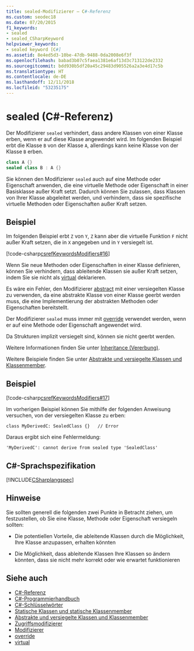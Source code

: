 ```yaml
---
title: sealed-Modifizierer – C#-Referenz
ms.custom: seodec18
ms.date: 07/20/2015
f1_keywords:
- sealed
- sealed_CSharpKeyword
helpviewer_keywords:
- sealed keyword [C#]
ms.assetid: 8e4ed5d3-10be-47db-9488-0da2008e6f3f
ms.openlocfilehash: babad3b07c5faea1381e6af13d3c713122de2332
ms.sourcegitcommit: bdd930b5df20a45c29483d905526a2a3e4d17c5b
ms.translationtype: HT
ms.contentlocale: de-DE
ms.lasthandoff: 12/11/2018
ms.locfileid: "53235175"
---
```

# <a name="sealed-c-reference"></a>sealed (C#-Referenz)

Der Modifizierer `sealed` verhindert, dass andere Klassen von einer Klasse erben, wenn er auf diese Klasse angewendet wird. Im folgenden Beispiel erbt die Klasse `B` von der Klasse `A`, allerdings kann keine Klasse von der Klasse `B` erben.

```csharp
class A {}
sealed class B : A {}
```

Sie können den Modifizierer `sealed` auch auf eine Methode oder Eigenschaft anwenden, die eine virtuelle Methode oder Eigenschaft in einer Basisklasse außer Kraft setzt. Dadurch können Sie zulassen, dass Klassen von Ihrer Klasse abgeleitet werden, und verhindern, dass sie spezifische virtuelle Methoden oder Eigenschaften außer Kraft setzen.

## <a name="example"></a>Beispiel

Im folgenden Beispiel erbt `Z` von `Y`, `Z` kann aber die virtuelle Funktion `F` nicht außer Kraft setzen, die in `X` angegeben und in `Y` versiegelt ist.

[!code-csharp[csrefKeywordsModifiers#16](~/samples/snippets/csharp/VS_Snippets_VBCSharp/csrefKeywordsModifiers/CS/csrefKeywordsModifiers.cs#16)]

Wenn Sie neue Methoden oder Eigenschaften in einer Klasse definieren, können Sie verhindern, dass ableitende Klassen sie außer Kraft setzen, indem Sie sie nicht als [virtual](virtual.md) deklarieren.

Es wäre ein Fehler, den Modifizierer [abstract](abstract.md) mit einer versiegelten Klasse zu verwenden, da eine abstrakte Klasse von einer Klasse geerbt werden muss, die eine Implementierung der abstrakten Methoden oder Eigenschaften bereitstellt.

Der Modifizierer `sealed` muss immer mit [override](override.md) verwendet werden, wenn er auf eine Methode oder Eigenschaft angewendet wird.

Da Strukturen implizit versiegelt sind, können sie nicht geerbt werden.

Weitere Informationen finden Sie unter [Inheritance (Vererbung)](../../programming-guide/classes-and-structs/inheritance.md).

Weitere Beispiele finden Sie unter [Abstrakte und versiegelte Klassen und Klassenmember](../../programming-guide/classes-and-structs/abstract-and-sealed-classes-and-class-members.md).

## <a name="example"></a>Beispiel

[!code-csharp[csrefKeywordsModifiers#17](~/samples/snippets/csharp/VS_Snippets_VBCSharp/csrefKeywordsModifiers/CS/csrefKeywordsModifiers.cs#17)]

Im vorherigen Beispiel können Sie mithilfe der folgenden Anweisung versuchen, von der versiegelten Klasse zu erben:

`class MyDerivedC: SealedClass {}   // Error`

Daraus ergibt sich eine Fehlermeldung:

`'MyDerivedC': cannot derive from sealed type 'SealedClass'`

## <a name="c-language-specification"></a>C#-Sprachspezifikation

[!INCLUDE[CSharplangspec](~/includes/csharplangspec-md.md)]

## <a name="remarks"></a>Hinweise

Sie sollten generell die folgenden zwei Punkte in Betracht ziehen, um festzustellen, ob Sie eine Klasse, Methode oder Eigenschaft versiegeln sollten:

- Die potentiellen Vorteile, die ableitende Klassen durch die Möglichkeit, Ihre Klasse anzupassen, erhalten könnten

- Die Möglichkeit, dass ableitende Klassen Ihre Klassen so ändern könnten, dass sie nicht mehr korrekt oder wie erwartet funktionieren

## <a name="see-also"></a>Siehe auch

- [C#-Referenz](../index.md)
- [C#-Programmierhandbuch](../../programming-guide/index.md)
- [C#-Schlüsselwörter](index.md)
- [Statische Klassen und statische Klassenmember](../../programming-guide/classes-and-structs/static-classes-and-static-class-members.md)
- [Abstrakte und versiegelte Klassen und Klassenmember](../../programming-guide/classes-and-structs/abstract-and-sealed-classes-and-class-members.md)
- [Zugriffsmodifizierer](../../programming-guide/classes-and-structs/access-modifiers.md)
- [Modifizierer](modifiers.md)
- [override](override.md)
- [virtual](virtual.md)